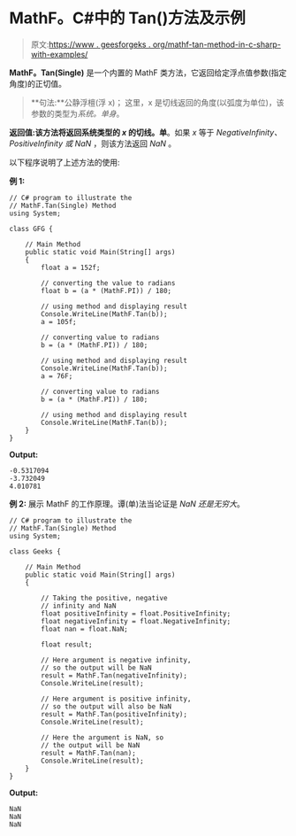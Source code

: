 # MathF。C#中的 Tan()方法及示例

> 原文:[https://www . geesforgeks . org/mathf-tan-method-in-c-sharp-with-examples/](https://www.geeksforgeeks.org/mathf-tan-method-in-c-sharp-with-examples/)

**MathF。Tan(Single)** 是一个内置的 MathF 类方法，它返回给定浮点值参数(指定角度)的正切值。

> **句法:**公静浮檀(浮 x)；
> 这里，x 是切线返回的角度(以弧度为单位)，该参数的类型为*系统。单身*。

**返回值:**该方法将返回**系统类型的 *x* 的切线。单**。如果 *x* 等于 *NegativeInfinity、PositiveInfinity 或 NaN* ，则该方法返回 *NaN* 。

以下程序说明了上述方法的使用:

**例 1:**

```
// C# program to illustrate the
// MathF.Tan(Single) Method
using System;

class GFG {

    // Main Method
    public static void Main(String[] args)
    {
        float a = 152f;

        // converting the value to radians
        float b = (a * (MathF.PI)) / 180;

        // using method and displaying result
        Console.WriteLine(MathF.Tan(b));
        a = 105f;

        // converting value to radians
        b = (a * (MathF.PI)) / 180;

        // using method and displaying result
        Console.WriteLine(MathF.Tan(b));
        a = 76F;

        // converting value to radians
        b = (a * (MathF.PI)) / 180;

        // using method and displaying result
        Console.WriteLine(MathF.Tan(b));
    }
}
```

**Output:**

```
-0.5317094
-3.732049
4.010781

```

**例 2:** 展示 MathF 的工作原理。谭(单)法当论证是 *NaN 还是无穷大*。

```
// C# program to illustrate the
// MathF.Tan(Single) Method
using System;

class Geeks {

    // Main Method
    public static void Main(String[] args)
    {

        // Taking the positive, negative
        // infinity and NaN
        float positiveInfinity = float.PositiveInfinity;
        float negativeInfinity = float.NegativeInfinity;
        float nan = float.NaN;

        float result;

        // Here argument is negative infinity,
        // so the output will be NaN
        result = MathF.Tan(negativeInfinity);
        Console.WriteLine(result);

        // Here argument is positive infinity,
        // so the output will also be NaN
        result = MathF.Tan(positiveInfinity);
        Console.WriteLine(result);

        // Here the argument is NaN, so 
        // the output will be NaN
        result = MathF.Tan(nan);
        Console.WriteLine(result);
    }
}
```

**Output:**

```
NaN
NaN
NaN

```